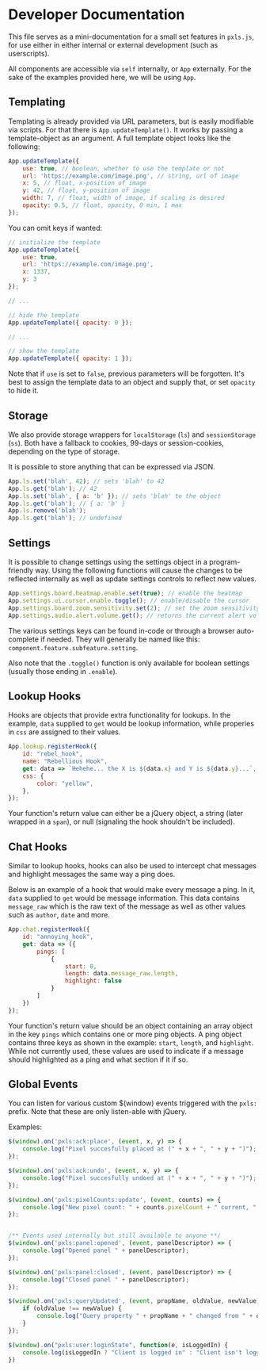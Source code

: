 # Developer Documentation

This file serves as a mini-documentation for a small set features in `pxls.js`, for use either in either internal or external development (such as userscripts).

All components are accessible via `self` internally, or `App` externally. For the sake of the examples provided here, we will be using `App`.

## Templating

Templating is already provided via URL parameters, but is easily modifiable via scripts.
For that there is `App.updateTemplate()`. It works by passing a template-object as an argument. A full template object looks like the following:

```js
App.updateTemplate({
    use: true, // boolean, whether to use the template or not
    url: 'https://example.com/image.png', // string, url of image
    x: 5, // float, x-position of image
    y: 42, // float, y-position of image
    width: 7, // float, width of image, if scaling is desired
    opacity: 0.5, // float, opacity, 0 min, 1 max
});
```

You can omit keys if wanted:

```js
// initialize the template
App.updateTemplate({
    use: true,
    url: 'https://example.com/image.png',
    x: 1337,
    y: 3
});

// ...

// hide the template
App.updateTemplate({ opacity: 0 });

// ...

// show the template
App.updateTemplate({ opacity: 1 });
```

Note that if `use` is set to `false`, previous parameters will be forgotten.
It's best to assign the template data to an object and supply that, or set `opacity` to hide it.

## Storage

We also provide storage wrappers for `localStorage` (`ls`) and `sessionStorage` (`ss`).
Both have a fallback to cookies, 99-days or session-cookies, depending on the type of storage.

It is possible to store anything that can be expressed via JSON.

```js
App.ls.set('blah', 42); // sets 'blah' to 42
App.ls.get('blah'); // 42
App.ls.set('blah', { a: 'b' }); // sets 'blah' to the object
App.ls.get('blah'); // { a: 'b' }
App.ls.remove('blah');
App.ls.get('blah'); // undefined
```

## Settings

It is possible to change settings using the settings object in a program-friendly way.
Using the following functions will cause the changes to be reflected internally as well as update settings controls to reflect new values.

```js
App.settings.board.heatmap.enable.set(true); // enable the heatmap
App.settings.ui.cursor.enable.toggle(); // enable/disable the cursor
App.settings.board.zoom.sensitivity.set(2); // set the zoom sensitivity
App.settings.audio.alert.volume.get(); // returns the current alert volume
```

The various settings keys can be found in-code or through a browser auto-complete if needed.
They will generally be named like this: `component.feature.subfeature.setting`.

Also note that the `.toggle()` function is only available for boolean settings (usually those ending in `.enable`).

## Lookup Hooks

Hooks are objects that provide extra functionality for lookups.
In the example, `data` supplied to `get` would be lookup information, while properies in `css` are assigned to their values.

```js
App.lookup.registerHook({
    id: "rebel_hook",
    name: "Rebellious Hook",
    get: data => `Hehehe... the X is ${data.x} and Y is ${data.y}...`,
    css: {
        color: "yellow",
    },
});
```

Your function's return value can either be a jQuery object, a string (later wrapped in a `span`), or null (signaling the hook shouldn't be included).

## Chat Hooks

Similar to lookup hooks, hooks can also be used to intercept chat messages and highlight messages the same way a ping does.

Below is an example of a hook that would make every message a ping.
In it, `data` supplied to `get` would be message information.
This data contains `message_raw` which is the raw text of the message as well as other values such as `author`, `date` and more.

```js
App.chat.registerHook({
    id: "annoying_hook",
    get: data => ({
        pings: [
            {
                start: 0,
                length: data.message_raw.length,
                highlight: false
            }
        ]
    })
});
```

Your function's return value should be an object containing an array object in the key `pings` which contains one or more ping objects.
A ping object contains three keys as shown in the example: `start`, `length`, and `highlight`.
While not currently used, these values are used to indicate if a message should highlighted as a ping and what section if it if so.

## Global Events

You can listen for various custom $(window) events triggered with the `pxls:` prefix. Note that these are only listen-able with jQuery.

Examples:
```js
$(window).on('pxls:ack:place', (event, x, y) => {
    console.log("Pixel succesfully placed at (" + x + ", " + y + ")");
});

$(window).on('pxls:ack:undo', (event, x, y) => {
    console.log("Pixel succesfully undoed at (" + x + ", " + y + ")");
});

$(window).on('pxls:pixelCounts:update', (event, counts) => {
    console.log("New pixel count: " + counts.pixelCount + " current, " + counts.pixelCountAllTime + " all time");
});


/** Events used internally but still available to anyone **/
$(window).on('pxls:panel:opened', (event, panelDescriptor) => {
    console.log("Opened panel " + panelDescriptor);
});

$(window).on('pxls:panel:closed', (event, panelDescriptor) => {
    console.log("Closed panel " + panelDescriptor);
});

$(window).on('pxls:queryUpdated', (event, propName, oldValue, newValue) => {
    if (oldValue !== newValue) {
        console.log("Query property " + propName + " changed from " + oldValue + " to " + newValue);
    }
});

$(window).on("pxls:user:loginState", function(e, isLoggedIn) {
    console.log(isLoggedIn ? "Client is logged in" : "Client isn't logged in");
})
```

